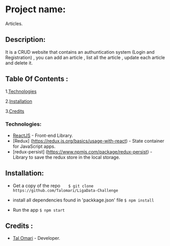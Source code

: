 # Project name:
   Articles.

## Description: 
It is a CRUD website that contains an authuntication system (Login and Registration) , you can add an article , list all the article , update each article and delete it. 

## Table Of Contents :

1.[Technologies](#Technologies)

2.[Installation](#Installation)

3.[Credits](#Credits)

### Technologies:

- [ReactJS](https://reactjs.org) - Front-end Library.
- [Redux] (https://redux.js.org/basics/usage-with-react) - State container for JavaScript apps.
- [redux-persist] (https://www.npmjs.com/package/redux-persist) - Library to save the redux store in the local storage.

## Installation:

 - Get a copy of the repo 
 `   $ git clone https://github.com/Talomari/LigaData-Challenge`

 -  install all dependencies found in 'packkage.json' file
 `$ npm install`

 - Run  the app
 `$ npm start`


 ## Credits :

 - [Tal Omari](https://github.com/Talomari) - Developer.